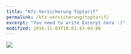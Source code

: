 ```yaml
---
title: "Kfz-Versicherung Toptarif"
permalink: /kfz-versicherung/toptarif/
excerpt: "You need to write Excerpt here :)"
modified: 2016-11-03T10:01:43-04:00
---
```


<script language="javascript" type="text/javascript" src="http://banners.webmasterplan.com/view.asp?ref=421183&site=5124&type=html&hnb=50&js=1"></script>
<noscript><a href="http://partners.webmasterplan.com/click.asp?ref=421183&site=5124&type=b1&bnb=1" target="_blank">
<img src="http://banners.webmasterplan.com/view.asp?ref=421183&site=5124&b=1" border="0"/></a><br /></noscript>
